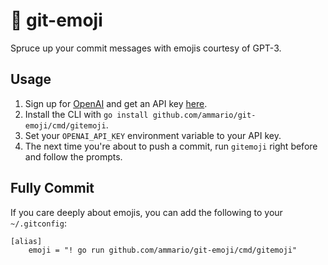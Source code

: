 # 🤪 git-emoji

Spruce up your commit messages with emojis courtesy of GPT-3.

## Usage

1. Sign up for [OpenAI](https://beta.openai.com/) and get an API key [here](https://platform.openai.com/account/api-keys).
1. Install the CLI with `go install github.com/ammario/git-emoji/cmd/gitemoji`.
1. Set your `OPENAI_API_KEY` environment variable to your API key.
1. The next time you're about to push a commit, run `gitemoji` right before and follow the prompts.

## Fully Commit

If you care deeply about emojis, you can add the following to your `~/.gitconfig`:

```
[alias]
    emoji = "! go run github.com/ammario/git-emoji/cmd/gitemoji"
```